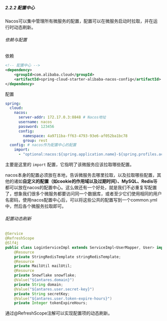 ##### 2.2.2 配置中心

Nacos可以集中管理所有微服务的配置，配置可以在微服务启动时拉取，并在运行时动态刷新。

###### 依赖与配置

依赖

```xml
<!-- 配置中心 -->
<dependency>
    <groupId>com.alibaba.cloud</groupId>
    <artifactId>spring-cloud-starter-alibaba-nacos-config</artifactId>
</dependency>
```

配置

```yml
spring:
  cloud:
    nacos:
      server-addr: 172.17.0.3:8848 # Nacos地址
      username: nacos
      password: 123456
      config:
        namespace: 4a9711ba-ff63-4793-93e6-af052ba1bc78
        group: rest
  config: # nacos作为配置中心的配置
    import:
      - "optional:nacos:${spring.application.name}-${spring.profiles.active}.yml"
```

主要是这里的 `import` 配置，它指明了该微服务应该拉取哪些配置。

nacos本身的配置必须放在本地，告诉微服务去哪里拉取，以及拉取哪些配置，其他的诸如**自定义的配置（如cookie的作用域以及过期时间）、MySQL、Redis**等都可以放在nacos的配置中心。这么做还有一个好处，就是我们不必重复写配置了，想象我们很多个微服务都要访问同一个数据库，或者至少它们使用相同的用户名密码，使用nacos配置中心后，可以将这些公共的配置写到一个common.yml中，然后各个微服务拉取即可。

###### 配置动态刷新

```java
@Service
@RefreshScope
@Slf4j
public class LoginServiceImpl extends ServiceImpl<UserMapper, User> implements LoginService {
    @Resource
    private StringRedisTemplate stringRedisTemplate;
    @Resource
    private MailUtil mailUtil;
    @Resource
    private Snowflake snowflake;
    @Value("${antares.domain}")
    private String domain;
    @Value("${antares.user.secret-key}")
    private String secretKey;
    @Value("${antares.user.token-expire-hours}")
    private Integer tokenExpireHours;
```

通过@RefreshScope注解可以实现配置项的动态刷新。